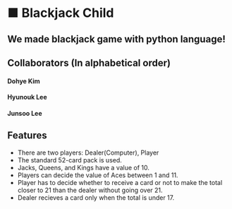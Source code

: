 ■ Blackjack Child
====================
We made blackjack game with python language!
---------------------------------------------
Collaborators (In alphabetical order)
------------------
#### Dohye Kim
#### Hyunouk Lee
#### Junsoo Lee
Features
-------------
* There are two players: Dealer(Computer), Player
* The standard 52-card pack is used. 
* Jacks, Queens, and Kings have a value of 10.
* Players can decide the value of Aces between 1 and 11. 
* Player has to decide whether to receive a card or not to make the total closer to 21 than the dealer without going over 21. 
* Dealer recieves a card only when the total is under 17.
